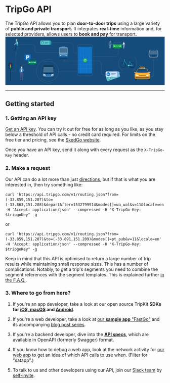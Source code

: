 # TripGo API

The TripGo API allows you to plan **door-to-door trips** using a large variety of **public and private transport.** It integrates **real-time** information and, for selected providers, allows users to **book and pay** for transport.
![All-transports](img/tripgo-api-all-trasport@2x-100.jpg)

---

## Getting started

### 1. Getting an API key

[Get an API key](https://tripgo.3scale.net/signup?plan_ids[]=2357355863999). You can try it out for free for as long as you like, as you stay below a threshold of API calls - no credit card required. For limits on the free tier and pricing, see the [SkedGo website](https://skedgo.com/en/tripgo-api/pricing/).

Once you have an API key, send it along with every request as the `X-TripGo-Key` header.

### 2. Make a request

Our API can do a lot more than just [directions](https://developer.tripgo.com/#tag/Routing%2Fpaths%2F~1routing.json%2Fget), but if that is what you are interested in, then try something like:

```
curl 'https://api.tripgo.com/v1/routing.json?from=(-33.859,151.207)&to=(-33.863,151.208)&departAfter=1532799914&modes[]=wa_wal&v=11&locale=en' -H 'Accept: application/json' --compressed -H "X-TripGo-Key: $tripgoKey" -g
```

or 

```
curl 'https://api.tripgo.com/v1/routing.json?from=(-33.859,151.207)&to=(-33.891,151.209)&modes[]=pt_pub&v=11&locale=en' -H 'Accept: application/json' --compressed -H "X-TripGo-Key: $tripgoKey" -g
```

Keep in mind that this API is optimised to return a large number of trip results while maintaining small response sizes. This has a number of complications. Notably, to get a trip's segments you need to combine the segment references with the segment templates. This is explained further [in the F.A.Q.](faq/#trips-groups-frequencies-and-templates).

### 3. Where to go from here?

1. If you're an app developer, take a look at our open source TripKit **SDKs for [iOS, macOS](https://github.com/skedgo/tripkit-ios) and [Android](https://github.com/skedgo/tripkit-android)**.

2. If you're a web developer, take a look at [our **sample app** "FastGo"](https://github.com/skedgo/fastgo-react-native) and its accompanying [blog post series](https://skedgo.com/en/fastgo-tripgo-api-sample-app-using-react-native-part-1/).

3. If you're a backend developer, dive into the [**API specs**](https://developer.tripgo.com/specs), which are available in OpenAPI (formerly Swagger) format. <!-- 4. Continue reading with our [in-depth **guides**](guides). -->

4. If you know how to debug a web app, look at the network activity for [our web app](https://tripgo.com/) to get an idea of which API calls to use when.  (Filter for "satapp".)

5. To talk to us and other developers using our API, join our [Slack team](http://slack.tripgo.com/) by [self-invite](http://slackin.tripgo.com/).

